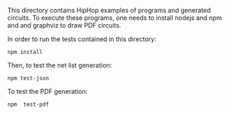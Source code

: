 This directory contains HipHop examples of programs and generated circuits.
To execute these programs, one needs to install nodejs and npm and and
graphviz to draw PDF circuits.

In order to run the tests contained in this directory:

```
npm install
```

Then, to test the net list generation:

```
npm test-json
```

To test the PDF generation:

```
npm  test-pdf
```

